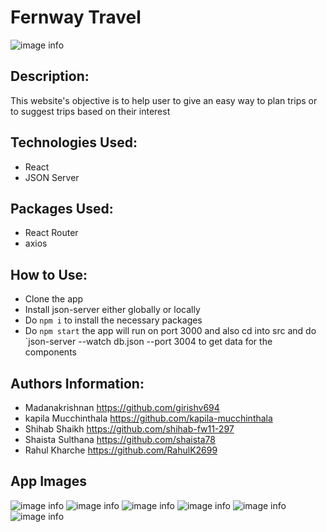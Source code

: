 # Fernway Travel

![image info](./app_images/splash_screen.png)

## Description:

This website's objective is to help user to give an easy way to plan trips or to suggest trips based on their interest

## Technologies Used:

- React
- JSON Server

## Packages Used:

- React Router
- axios

## How to Use:

- Clone the app
- Install json-server either globally or locally
- Do `npm i` to install the necessary packages
- Do `npm start` the app will run on port 3000 and also cd into src and do `json-server --watch db.json --port 3004 to get data for the components

## Authors Information:

- Madanakrishnan https://github.com/girishv694
- kapila Mucchinthala https://github.com/kapila-mucchinthala
- Shihab Shaikh https://github.com/shihab-fw11-297
- Shaista Sulthana https://github.com/shaista78
- Rahul Kharche https://github.com/RahulK2699

## App Images

![image info](./app_images/interest.png)
![image info](./app_images/home_page.png)
![image info](./app_images/pick_your_tour.png)
![image info](./app_images/journey.png)
![image info](./app_images/active_trips.png)
![image info](./app_images/tour_destination.png)
